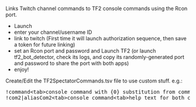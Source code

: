 Links Twitch channel commands to TF2 console commands using the Rcon port.
* Launch
* enter your channel/username ID
* link to twitch (First time it will launch authorization sequence, then save a token for future linking)
* set an Rcon port and password and Launch TF2 (or launch tf2_bot_detector, check its logs, and copy its randomly-generated port and password to share the port with both apps)
* enjoy!

Create/Edit the TF2SpectatorCommands.tsv file to use custom stuff. e.g.:<br/>
<pre>
!command&lt;tab&gt;console command with {0} substitution from command arg&lt;tab&gt;help text when chat types !help command
!com2|aliasCom2&lt;tab&gt;console command&lt;tab&gt;help text for both com2 and its alias
</pre>
